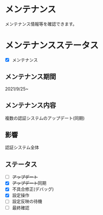 # メンテナンス
メンテナンス情報等を確認できます。

# メンテナンスステータス
- [x] メンテナンス

## メンテナンス期間
2021/9/25~

## メンテナンス内容
複数の認証システムのアップデート(同期)

## 影響
認証システム全体

## ステータス
- [ ] ~~アップデート~~
- [x] ~~アップデート~~同期
- [x] 不具合修正(デバッグ)
- [x] 設定操作
- [ ] 設定反映の待機
- [ ] 最終確認
